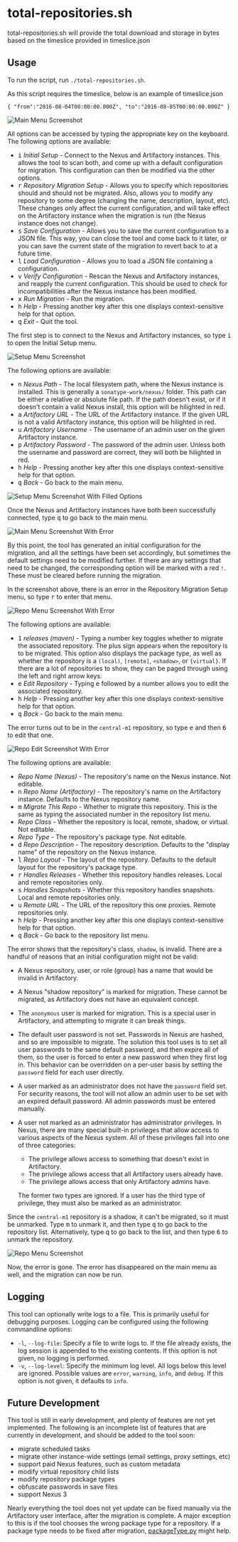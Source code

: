 total-repositories.sh
==================

total-repositories.sh will provide the total download and storage in bytes based on the timeslice provided in timeslice.json

Usage
-----

To run the script, run `./total-repositories.sh`.

As this script requires the timeslice, below is an example of timeslice.json

`{
    "from":"2016-08-04T00:00:00.000Z",
    "to":"2016-08-05T00:00:00.000Z"
}`

![Main Menu Screenshot](doc/mainMenu.png)

All options can be accessed by typing the appropriate key on the keyboard. The
following options are available:
- <kbd>i</kbd> *Initial Setup* - Connect to the Nexus and Artifactory instances.
  This allows the tool to scan both, and come up with a default configuration
  for migration. This configuration can then be modified via the other options.
- <kbd>r</kbd> *Repository Migration Setup* - Allows you to specify which
  repositories should and should not be migrated. Also, allows you to modify any
  repository to some degree (changing the name, description, layout, etc). These
  changes only affect the current configuration, and will take effect on the
  Artifactory instance when the migration is run (the Nexus instance does not
  change).
- <kbd>s</kbd> *Save Configuration* - Allows you to save the current
  configuration to a JSON file. This way, you can close the tool and come back
  to it later, or you can save the current state of the migration to revert back
  to at a future time.
- <kbd>l</kbd> *Load Configuration* - Allows you to load a JSON file containing
  a configuration.
- <kbd>v</kbd> *Verify Configuration* - Rescan the Nexus and Artifactory
  instances, and reapply the current configuration. This should be used to check
  for incompatibilities after the Nexus instance has been modified.
- <kbd>x</kbd> *Run Migration* - Run the migration.
- <kbd>h</kbd> *Help* - Pressing another key after this one displays
  context-sensitive help for that option.
- <kbd>q</kbd> *Exit* - Quit the tool.

The first step is to connect to the Nexus and Artifactory instances, so type
<kbd>i</kbd> to open the Initial Setup menu.

![Setup Menu Screenshot](doc/setupMenu.png)

The following options are available:
- <kbd>n</kbd> *Nexus Path* - The local filesystem path, where the Nexus
  instance is installed. This is generally a `sonatype-work/nexus/` folder. This
  path can be either a relative or absolute file path. If the path doesn't
  exist, or if it doesn't contain a valid Nexus install, this option will be
  hilighted in red.
- <kbd>a</kbd> *Artifactory URL* - The URL of the Artifactory instance. If the
  given URL is not a valid Artifactory instance, this option will be hilighted
  in red.
- <kbd>u</kbd> *Artifactory Username* - The username of an admin user on the
  given Artifactory instance.
- <kbd>p</kbd> *Artifactory Password* - The password of the admin user. Unless
  both the username and password are correct, they will both be hilighted in
  red.
- <kbd>h</kbd> *Help* - Pressing another key after this one displays
  context-sensitive help for that option.
- <kbd>q</kbd> *Back* - Go back to the main menu.

![Setup Menu Screenshot With Filled Options](doc/setupFilled.png)

Once the Nexus and Artifactory instances have both been successfully connected,
type <kbd>q</kbd> to go back to the main menu.

![Main Menu Screenshot With Error](doc/mainErr.png)

By this point, the tool has generated an initial configuration for the
migration, and all the settings have been set accordingly, but sometimes the
default settings need to be modified further. If there are any settings that
need to be changed, the corresponding option will be marked with a red `!`.
These must be cleared before running the migration.

In the screenshot above, there is an error in the Repository Migration Setup
menu, so type <kbd>r</kbd> to enter that menu.

![Repo Menu Screenshot With Error](doc/reposErr.png)

The following options are available:
- <kbd>1</kbd> *releases (maven)* - Typing a number key toggles whether to
  migrate the associated repository. The plus sign appears when the repository
  is to be migrated. This option also displays the package type, as well as
  whether the repository is a `(local)`, `[remote]`, `<shadow>`, or `{virtual}`.
  If there are a lot of repositories to show, they can be paged through using
  the left and right arrow keys.
- <kbd>e</kbd> *Edit Repository* - Typing <kbd>e</kbd> followed by a number
  allows you to edit the associated repository.
- <kbd>h</kbd> *Help* - Pressing another key after this one displays
  context-sensitive help for that option.
- <kbd>q</kbd> *Back* - Go back to the main menu.

The error turns out to be in the `central-m1` repository, so type <kbd>e</kbd>
and then <kbd>6</kbd> to edit that one.

![Repo Edit Screenshot With Error](doc/repoErr.png)

The following options are available:
- *Repo Name (Nexus)* - The repository's name on the Nexus instance. Not
  editable.
- <kbd>n</kbd> *Repo Name (Artifactory)* - The repository's name on the
  Artifactory instance. Defaults to the Nexus repository name.
- <kbd>m</kbd> *Migrate This Repo* - Whether to migrate this repository. This is
  the same as typing the associated number in the repository list menu.
- *Repo Class* - Whether the repository is local, remote, shadow, or virtual.
  Not editable.
- *Repo Type* - The repository's package type. Not editable.
- <kbd>d</kbd> *Repo Description* - The repository description. Defaults to the
  "display name" of the repository on the Nexus instance.
- <kbd>l</kbd> *Repo Layout* - The layout of the repository. Defaults to the
  default layout for the repository's package type.
- <kbd>r</kbd> *Handles Releases* - Whether this repository handles releases.
  Local and remote repositories only.
- <kbd>s</kbd> *Handles Snapshots* - Whether this repository handles snapshots.
  Local and remote repositories only.
- <kbd>u</kbd> *Remote URL* - The URL of the repository this one proxies. Remote
  repositories only.
- <kbd>h</kbd> *Help* - Pressing another key after this one displays
  context-sensitive help for that option.
- <kbd>q</kbd> *Back* - Go back to the repository list menu.

The error shows that the repository's class, `shadow`, is invalid. There are a
handful of reasons that an initial configuration might not be valid:
- A Nexus repository, user, or role (group) has a name that would be invalid in
  Artifactory.
- A Nexus "shadow repository" is marked for migration. These cannot be migrated,
  as Artifactory does not have an equivalent concept.
- The `anonymous` user is marked for migration. This is a special user in
  Artifactory, and attempting to migrate it can break things.
- The default user password is not set. Passwords in Nexus are hashed, and so
  are impossible to migrate. The solution this tool uses is to set all user
  passwords to the same default password, and then expire all of them, so the
  user is forced to enter a new password when they first log in. This behavior
  can be overridden on a per-user basis by setting the `password` field for each
  user directly.
- A user marked as an administrator does not have the `password` field set. For
  security reasons, the tool will not allow an admin user to be set with an
  expired default password. All admin passwords must be entered manually.
- A user not marked as an administrator has administrator privileges. In Nexus,
  there are many special built-in privileges that allow access to various
  aspects of the Nexus system. All of these privileges fall into one of three
  categories:
  - The privilege allows access to something that doesn't exist in Artifactory.
  - The privilege allows access that all Artifactory users already have.
  - The privilege allows access that only Artifactory admins have.

  The former two types are ignored. If a user has the third type of privilege,
  they must also be marked as an administrator.

Since the `central-m1` repository is a shadow, it can't be migrated, so it must
be unmarked. Type <kbd>m</kbd> to unmark it, and then type <kbd>q</kbd> to go
back to the repository list. Alternatively, type <kbd>q</kbd> to go back to the
list, and then type <kbd>6</kbd> to unmark the repository.

![Repo Menu Screenshot](doc/repos.png)

Now, the error is gone. The error has disappeared on the main menu as well, and
the migration can now be run.

Logging
-------

This tool can optionally write logs to a file. This is primarily useful for
debugging purposes. Logging can be configured using the following commandline
options:
- `-l`, `--log-file`: Specify a file to write logs to. If the file already
  exists, the log session is appended to the existing contents. If this option
  is not given, no logging is performed.
- `-v`, `--log-level`: Specify the minimum log level. All logs below this level
  are ignored. Possible values are `error`, `warning`, `info`, and `debug`. If
  this option is not given, it defaults to `info`.

Future Development
------------------

This tool is still in early development, and plenty of features are not yet
implemented. The following is an incomplete list of features that are currently
in development, and should be added to the tool soon:
- migrate scheduled tasks
- migrate other instance-wide settings (email settings, proxy settings, etc)
- support paid Nexus features, such as custom metadata
- modify virtual repository child lists
- modify repository package types
- obfuscate passwords in save files
- support Nexus 3

Nearly everything the tool does not yet update can be fixed manually via the
Artifactory user interface, after the migration is complete. A major exception
to this is if the tool chooses the wrong package type for a repository. If a
package type needs to be fixed after migration, [packageType.py][] might help.

[packageType.py]:
https://github.com/JFrogDev/artifactory-scripts/tree/master/4.x-migration